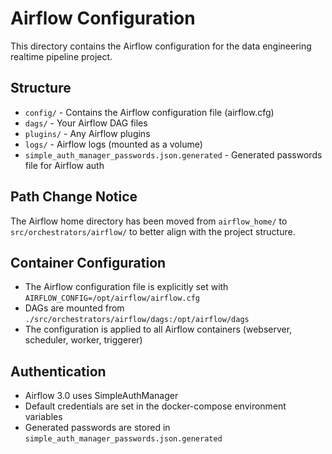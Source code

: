 # Airflow Configuration

This directory contains the Airflow configuration for the data engineering realtime pipeline project.

## Structure

- `config/` - Contains the Airflow configuration file (airflow.cfg)
- `dags/` - Your Airflow DAG files
- `plugins/` - Any Airflow plugins
- `logs/` - Airflow logs (mounted as a volume)
- `simple_auth_manager_passwords.json.generated` - Generated passwords file for Airflow auth

## Path Change Notice

The Airflow home directory has been moved from `airflow_home/` to `src/orchestrators/airflow/` to better align with the project structure.

## Container Configuration

- The Airflow configuration file is explicitly set with `AIRFLOW_CONFIG=/opt/airflow/airflow.cfg`
- DAGs are mounted from `./src/orchestrators/airflow/dags:/opt/airflow/dags`
- The configuration is applied to all Airflow containers (webserver, scheduler, worker, triggerer)

## Authentication

- Airflow 3.0 uses SimpleAuthManager
- Default credentials are set in the docker-compose environment variables
- Generated passwords are stored in `simple_auth_manager_passwords.json.generated` 